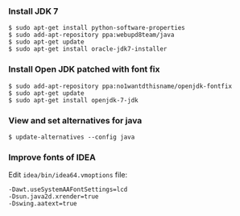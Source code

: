 ### Install JDK 7

    $ sudo apt-get install python-software-properties
    $ sudo add-apt-repository ppa:webupd8team/java
    $ sudo apt-get update
    $ sudo apt-get install oracle-jdk7-installer

### Install Open JDK patched with font fix

    $ sudo add-apt-repository ppa:no1wantdthisname/openjdk-fontfix
    $ sudo apt-get update
    $ sudo apt-get install openjdk-7-jdk

### View and set alternatives for java

    $ update-alternatives --config java

### Improve fonts of IDEA

Edit `idea/bin/idea64.vmoptions` file:

    -Dawt.useSystemAAFontSettings=lcd
    -Dsun.java2d.xrender=true
    -Dswing.aatext=true

